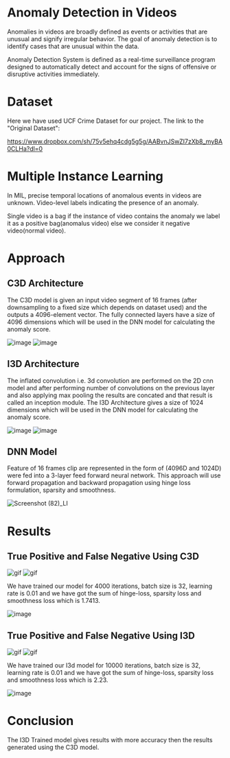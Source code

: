 # Anomaly Detection in Videos
Anomalies in videos are broadly defined as events or activities that are unusual and signify irregular behavior. The goal of anomaly detection is to identify cases that are unusual within the data.

Anomaly Detection System is defined as a real-time surveillance program designed to automatically detect and account for the signs of offensive or disruptive activities immediately.

# Dataset
Here we have used UCF Crime Dataset for our project.
The link to the "Original Dataset": 

https://www.dropbox.com/sh/75v5ehq4cdg5g5g/AABvnJSwZI7zXb8_myBA0CLHa?dl=0

# Multiple Instance Learning
In MIL, precise temporal locations of anomalous events in videos are unknown. Video-level labels indicating the presence of an anomaly.

Single video is a bag if the instance of video contains the anomaly we label it as a positive bag(anomalus video) else we consider it negative video(normal video).

# Approach
## C3D Architecture
The C3D model is given an input video segment of 16 frames (after downsampling to a fixed size which depends on dataset used) and the outputs a 4096-element vector. The fully connected layers have a size of 4096 dimensions which will be used in the DNN model for calculating the anomaly score.

![image](https://user-images.githubusercontent.com/76435009/224113059-c97fc859-26ff-4e0a-9b30-aae471825b66.png)
![image](https://user-images.githubusercontent.com/76435009/224113382-0f20338f-3966-445a-9caa-23a5a7819f32.png)

## I3D Architecture
The inflated convolution i.e. 3d convolution are performed on the 2D cnn model and after performing number of convolutions on the previous layer and also applying max pooling the results are concated and that result is called an inception module. The I3D Architecture gives a size of 1024 dimensions which will be used in the DNN model for calculating the anomaly score.

![image](https://user-images.githubusercontent.com/76435009/224113773-bdeae3f9-c549-43ff-bea3-4acbb39ac1b0.png)
![image](https://user-images.githubusercontent.com/76435009/224113819-1ad880e2-dea1-4a02-9df9-9e08e1ef5dec.png)

## DNN Model
Feature of 16 frames clip are represented in the form of (4096D and 1024D) were fed into a 3-layer feed forward neural network. This approach will use forward propagation and backward propagation using hinge loss formulation, sparsity and smoothness.

![Screenshot (82)_LI](https://user-images.githubusercontent.com/76435009/224118338-44ef1716-8086-43f4-9765-f2b481837c1e.jpg)

# Results
## True Positive and False Negative Using C3D

![gif](https://user-images.githubusercontent.com/65583643/165344458-0afe1612-d236-4959-b607-e0b7b25018bb.gif)
![gif](https://user-images.githubusercontent.com/65583643/165344552-ef6d0943-c97e-4473-a9ac-36ade9ef0b73.gif)

We have trained our model for 4000 iterations, batch size is 32, learning rate is 0.01 and we have got the sum of hinge-loss, sparsity loss and smoothness loss which is 1.7413.

![image](https://user-images.githubusercontent.com/76435009/224119823-39da42d6-f809-4d45-a182-0bc32bba8158.png)

## True Positive and False Negative Using I3D

![gif](https://user-images.githubusercontent.com/65583643/165344458-0afe1612-d236-4959-b607-e0b7b25018bb.gif)
![gif](https://user-images.githubusercontent.com/65583643/165345590-d53a0fe6-1174-44fb-875a-0cad3b0b4b54.gif)

We have trained our I3d model for 10000 iterations, batch size is 32, learning rate is 0.01 and we have got the sum of hinge-loss, sparsity loss and smoothness loss which is 2.23.

![image](https://user-images.githubusercontent.com/76435009/224120801-61833ed7-381a-43a0-b1a3-566fdb0f4722.png)

# Conclusion
The I3D Trained model gives results with more accuracy then the results generated using the C3D model.
